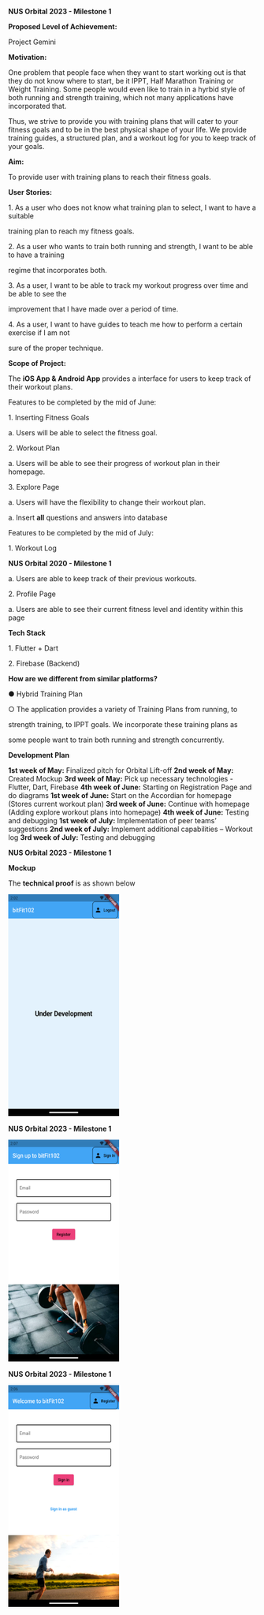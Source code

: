<a name="br1"></a>**NUS Orbital 2023 - Milestone 1**

**Proposed Level of Achievement:**

Project Gemini

**Motivation:**

One problem that people face when they want to start working out is that they do not know where to start, be it IPPT, Half Marathon Training or Weight Training. Some people would even like to train in a hyrbid style of both running and strength training, which not many applications have incorporated that. 

Thus, we strive to provide you with training plans that will cater to your fitness goals and to be in the best physical shape of your life. We provide training guides, a structured plan, and a workout log for you to keep track of your goals. 

**Aim:**

To provide user with training plans to reach their fitness goals. 

**User Stories:**

1\. As a user who does not know what training plan to select, I want to have a suitable

training plan to reach my fitness goals. 

2\. As a user who wants to train both running and strength, I want to be able to have a training

regime that incorporates both.

3\. As a user, I want to be able to track my workout progress over time and be able to see the 

improvement that I have made over a period of time. 

4\. As a user, I want to have guides to teach me how to perform a certain exercise if I am not 

sure of the proper technique.

**Scope of Project:**

The **iOS App & Android App** provides a interface for users to keep track of their workout plans.

Features to be completed by the mid of June:

1\. Inserting Fitness Goals

a. Users will be able to select the fitness goal.

2\. Workout Plan

a. Users will be able to see their progress of workout plan in their homepage.

3\. Explore Page

a. Users will have the flexibility to change their workout plan.

a. Insert **all** questions and answers into database

Features to be completed by the mid of July:

1\. Workout Log 


<a name="br2"></a>**NUS Orbital 2020 - Milestone 1**

a. Users are able to keep track of their previous workouts.

2\. Profile Page

a. Users are able to see their current fitness level and identity within this page

**Tech Stack**

1\. Flutter + Dart

2\. Firebase (Backend)

**How are we different from similar platforms?**

● Hybrid Training Plan

○ The application provides a variety of Training Plans from running, to 

strength training, to IPPT goals. We incorporate these training plans as 

some people want to train both running and strength concurrently. 


**Development Plan**

**1st week of May:** Finalized pitch for Orbital Lift-off 
**2nd week of May:** Created Mockup
**3rd week of May:** Pick up necessary technologies - Flutter, Dart, Firebase 
**4th week of June:** Starting on Registration Page and do diagrams
**1st week of June:** Start on the Accordian for homepage (Stores current workout plan)
**3rd week of June:** Continue with homepage (Adding explore workout plans into homepage)
**4th week of June:** Testing and debugging
**1st week of July:** Implementation of peer teams’ suggestions
**2nd week of July:** Implement additional capabilities – Workout log 
**3rd week of July:** Testing and debugging




<a name="br3"></a>**NUS Orbital 2023 - Milestone 1**

**Mockup**

The **technical proof** is as shown below

<img src="assets/bitfithome.png" width="225" height="450">


<a name="br4"></a>**NUS Orbital 2023 - Milestone 1**


<img src="assets/bitfitregister.png" width="225" height="450">


<a name="br5"></a>**NUS Orbital 2023 - Milestone 1**


<img src="assets/bitfitsignin.png" width="225" height="450">